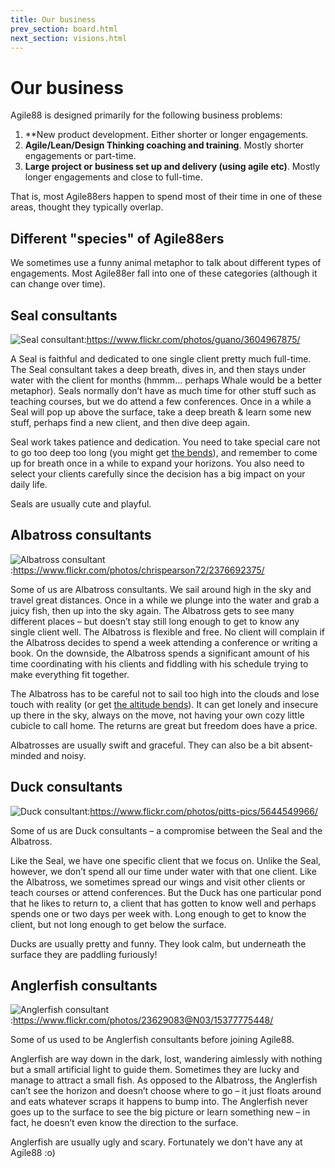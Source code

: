 ```yaml
---
title: Our business
prev_section: board.html
next_section: visions.html
---
```


Our business
============

Agile88 is designed primarily for the following business problems:

1.  **New product development. Either shorter or longer engagements.
2.  **Agile/Lean/Design Thinking coaching and training**. Mostly shorter engagements or part-time.
3.  **Large project or business set up and delivery (using agile etc)**. Mostly longer engagements and close to full-time.

That is, most Agile88ers happen to spend most of their time in one of these areas, thought they typically overlap.


Different "species" of Agile88ers
-----------------------------------

We sometimes use a funny animal metaphor to talk about different types of engagements. Most Agile88er fall into one of these categories (although it can change over time). 

Seal consultants
----------------

![Seal consultant](/assets/seal-500.jpg "Seal consultant"):https://www.flickr.com/photos/guano/3604967875/

A Seal is faithful and dedicated to one single client pretty much full-time. The Seal consultant takes a deep breath, dives in, and then stays under water with the client for months (hmmm… perhaps Whale would be a better metaphor). Seals normally don’t have as much time for other stuff such as teaching courses, but we do attend a few conferences. Once in a while a Seal will pop up above the surface, take a deep breath & learn some new stuff, perhaps find a new client, and then dive deep again.

Seal work takes patience and dedication. You need to take special care not to go too deep too long (you might get [the bends](https://en.wikipedia.org/wiki/Decompression_sickness)), and remember to come up for breath once in a while to expand your horizons. You also need to select your clients carefully since the decision has a big impact on your daily life.

Seals are usually cute and playful.

Albatross consultants
---------------------

![Albatross consultant](/assets/albatross-500.jpg "Albatross consultant"):https://www.flickr.com/photos/chrispearson72/2376692375/

Some of us are Albatross consultants. We sail around high in the sky and travel great distances. Once in a while we plunge into the water and grab a juicy fish, then up into the sky again. The Albatross gets to see many different places – but doesn’t stay still long enough to get to know any single client well. The Albatross is flexible and free. No client will complain if the Albatross decides to spend a week attending a conference or writing a book. On the downside, the Albatross spends a significant amount of his time coordinating with his clients and fiddling with his schedule trying to make everything fit together.

The Albatross has to be careful not to sail too high into the clouds and lose touch with reality (or get [the altitude bends](https://en.wikipedia.org/wiki/Altitude_sickness)). It can get lonely and insecure up there in the sky, always on the move, not having your own cozy little cubicle to call home. The returns are great but freedom does have a price.

Albatrosses are usually swift and graceful. They can also be a bit absent-minded and noisy.

Duck consultants
----------------

![Duck consultant](/assets/duck-500.jpg "Duck consultant"):https://www.flickr.com/photos/pitts-pics/5644549966/

Some of us are Duck consultants – a compromise between the Seal and the Albatross.

Like the Seal, we have one specific client that we focus on. Unlike the Seal, however, we don’t spend all our time under water with that one client. Like the Albatross, we sometimes spread our wings and visit other clients or teach courses or attend conferences. But the Duck has one particular pond that he likes to return to, a client that has gotten to know well and perhaps spends one or two days per week with. Long enough to get to know the client, but not long enough to get below the surface.

Ducks are usually pretty and funny. They look calm, but underneath the surface they are paddling furiously!

Anglerfish consultants
----------------------

![Anglerfish consultant](/assets/anglerfish-500.jpg "Anglerfish consultant"):https://www.flickr.com/photos/23629083@N03/15377775448/

Some of us used to be Anglerfish consultants before joining Agile88.

Anglerfish are way down in the dark, lost, wandering aimlessly with nothing but a small artificial light to guide them. Sometimes they are lucky and manage to attract a small fish. As opposed to the Albatross, the Anglerfish can’t see the horizon and doesn’t choose where to go – it just floats around and eats whatever scraps it happens to bump into. The Anglerfish never goes up to the surface to see the big picture or learn something new – in fact, he doesn’t even know the direction to the surface.

Anglerfish are usually ugly and scary. Fortunately we don't have any at Agile88 :o)
